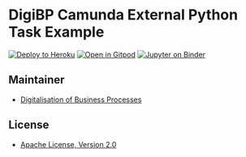 # DigiBP Camunda External Python Task Example

[![Deploy to Heroku](https://img.shields.io/badge/deploy%20to-Heroku-6762a6.svg?longCache=true)](https://heroku.com/deploy)
[![Open in Gitpod](https://img.shields.io/badge/open%20in-Gitpod-1966D2.svg?longCache=true)](https://gitpod.io/#https://github.com/DigiBP/digibp-camunda-external-python-task)
[![Jupyter on Binder](https://img.shields.io/badge/Jupyter%20on-Binder-579aca?longCache=true)](https://mybinder.org/v2/gh/DigiBP/digibp-camunda-external-python-task/master?filepath=external_python_worker.ipynb)

## Maintainer
- [Digitalisation of Business Processes](https://github.com/digibp)

## License

- [Apache License, Version 2.0](https://github.com/DigiBP/digibp-camunda-external-node-task/blob/master/LICENSE)
